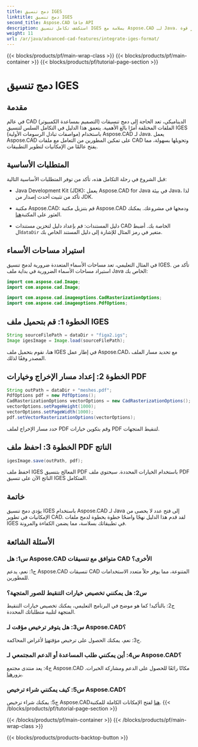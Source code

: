 ```yaml
---
title: دمج تنسيق IGES
linktitle: دمج تنسيق IGES
second_title: Aspose.CAD جافا API
description: استكشف تكامل تنسيق IGES بسلاسة مع Aspose.CAD لـ Java. اتبع دليلنا خطوة بخطوة، لتسخير قوة Aspose.CAD للارتقاء بتجربة تطوير CAD لديك.
weight: 11
url: /ar/java/advanced-cad-features/integrate-iges-format/
---
```


{{< blocks/products/pf/main-wrap-class >}}
{{< blocks/products/pf/main-container >}}
{{< blocks/products/pf/tutorial-page-section >}}

# دمج تنسيق IGES

## مقدمة

في عالم CAD (التصميم بمساعدة الكمبيوتر) الديناميكي، تعد الحاجة إلى دمج تنسيقات الملفات المختلفة أمرًا بالغ الأهمية. يتعمق هذا الدليل في التكامل السلس لتنسيق IGES (مواصفات تبادل الرسومات الأولية) باستخدام Aspose.CAD لـ Java. يعمل Aspose.CAD على تمكين المطورين من التعامل مع ملفات CAD وتحويلها بسهولة، مما يفتح عالمًا من الإمكانيات لتطوير التطبيقات.

## المتطلبات الأساسية

قبل الشروع في رحلة التكامل هذه، تأكد من توفر المتطلبات الأساسية التالية:

- Java Development Kit (JDK): يعمل Aspose.CAD for Java في بيئة Java، لذا تأكد من تثبيت أحدث إصدار من JDK.

-  مكتبة Aspose.CAD: قم بتنزيل مكتبة Aspose.CAD ودمجها في مشروعك. يمكنك العثور على المكتبة[هنا](https://releases.aspose.com/cad/java/).

-  دليل المستندات: قم بإعداد دليل لتخزين مستندات CAD الخاصة بك. أضبط ال`dataDir` متغير في رمز المثال للإشارة إلى دليل المستند الخاص بك.

## استيراد مساحات الأسماء

في المثال التعليمي، تعد مساحات الأسماء المتعددة ضرورية لدمج تنسيق IGES. تأكد من استيراد مساحات الأسماء الضرورية في بداية ملف Java الخاص بك:

```java
import com.aspose.cad.Image;
import com.aspose.cad.Image;

import com.aspose.cad.imageoptions.CadRasterizationOptions;
import com.aspose.cad.imageoptions.PdfOptions;
```

## الخطوة 1: قم بتحميل ملف IGES

```java
String sourceFilePath = dataDir + "figa2.igs";
Image igesImage = Image.load(sourceFilePath);
```

هنا، نقوم بتحميل ملف IGES في إطار عمل Aspose.CAD، مع تحديد مسار الملف المصدر وفقًا لذلك.

## الخطوة 2: إعداد مسار الإخراج وخيارات PDF

```java
String outPath = dataDir + "meshes.pdf";
PdfOptions pdf = new PdfOptions();
CadRasterizationOptions vectorOptions = new CadRasterizationOptions();
vectorOptions.setPageHeight(1000);
vectorOptions.setPageWidth(1000);
pdf.setVectorRasterizationOptions(vectorOptions);
```

حدد مسار الإخراج لملف PDF وقم بتكوين خيارات PDF لتنقيط المتجهات.

## الخطوة 3: احفظ ملف PDF الناتج

```java
igesImage.save(outPath, pdf);
```

احفظ ملف IGES المعالج بتنسيق PDF باستخدام الخيارات المحددة. سيحتوي ملف PDF الناتج الآن على تنسيق IGES المتكامل.

## خاتمة

يؤدي دمج تنسيق IGES باستخدام Aspose.CAD لـ Java إلى فتح عدد لا يحصى من الإمكانيات في تطوير CAD. لقد قدم هذا الدليل نهجًا واضحًا خطوة بخطوة لدمج ملفات IGES في تطبيقاتك بسلاسة، مما يضمن الكفاءة والمرونة.

## الأسئلة الشائعة

### س1: هل Aspose.CAD متوافق مع تنسيقات CAD الأخرى؟

ج1: نعم، يدعم Aspose.CAD تنسيقات CAD المتنوعة، مما يوفر حلاً متعدد الاستخدامات للمطورين.

### س2: هل يمكنني تخصيص خيارات التنقيط للصور المتجهة؟

ج2: بالتأكيد! كما هو موضح في البرنامج التعليمي، يمكنك تخصيص خيارات التنقيط المتجهة لتلبية متطلباتك المحددة.

### س3: هل يتوفر ترخيص مؤقت لـ Aspose.CAD؟

 ج3: نعم، يمكنك الحصول على ترخيص مؤقت[هنا](https://purchase.aspose.com/temporary-license/) لأغراض المحاكمة.

### س4: أين يمكنني طلب المساعدة أو الدعم المجتمعي لـ Aspose.CAD؟

 ج4: يعد منتدى مجتمع Aspose.CAD مكانًا رائعًا للحصول على الدعم ومشاركة الخبرات. يزور[هنا](https://forum.aspose.com/c/cad/19).

### س5: كيف يمكنني شراء ترخيص Aspose.CAD؟

 ج5: يمكنك شراء ترخيص Aspose.CAD[هنا](https://purchase.aspose.com/buy) لفتح الإمكانات الكاملة للمكتبة.
{{< /blocks/products/pf/tutorial-page-section >}}

{{< /blocks/products/pf/main-container >}}
{{< /blocks/products/pf/main-wrap-class >}}

{{< blocks/products/products-backtop-button >}}
